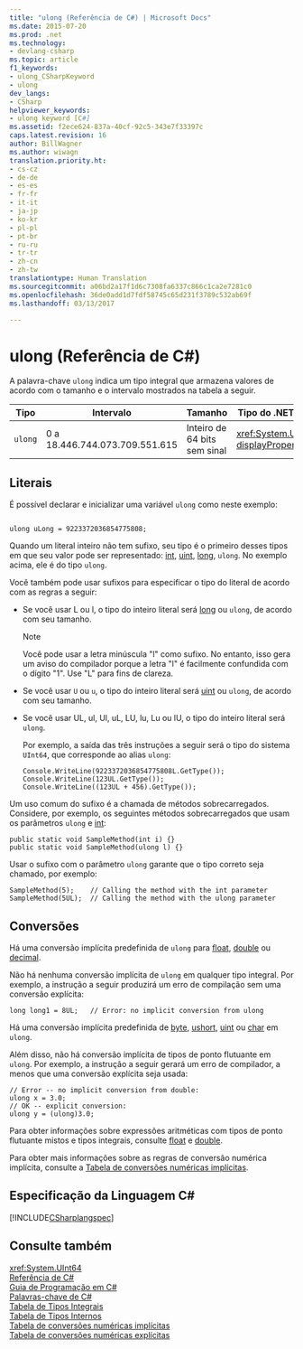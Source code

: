 ```yaml
---
title: "ulong (Referência de C#) | Microsoft Docs"
ms.date: 2015-07-20
ms.prod: .net
ms.technology:
- devlang-csharp
ms.topic: article
f1_keywords:
- ulong_CSharpKeyword
- ulong
dev_langs:
- CSharp
helpviewer_keywords:
- ulong keyword [C#]
ms.assetid: f2ece624-837a-40cf-92c5-343e7f33397c
caps.latest.revision: 16
author: BillWagner
ms.author: wiwagn
translation.priority.ht:
- cs-cz
- de-de
- es-es
- fr-fr
- it-it
- ja-jp
- ko-kr
- pl-pl
- pt-br
- ru-ru
- tr-tr
- zh-cn
- zh-tw
translationtype: Human Translation
ms.sourcegitcommit: a06bd2a17f1d6c7308fa6337c866c1ca2e7281c0
ms.openlocfilehash: 36de0add1d7fdf58745c65d231f3789c532ab69f
ms.lasthandoff: 03/13/2017

---
```

# <a name="ulong-c-reference"></a>ulong (Referência de C#)
A palavra-chave `ulong` indica um tipo integral que armazena valores de acordo com o tamanho e o intervalo mostrados na tabela a seguir.  
  
|Tipo|Intervalo|Tamanho|Tipo do .NET Framework|  
|----------|-----------|----------|-------------------------|  
|`ulong`|0 a 18.446.744.073.709.551.615|Inteiro de 64 bits sem sinal|<xref:System.UInt64?displayProperty=fullName>|  
  
## <a name="literals"></a>Literais  
 É possível declarar e inicializar uma variável `ulong` como neste exemplo:  
  
```  
  
ulong uLong = 9223372036854775808;  
```  
  
 Quando um literal inteiro não tem sufixo, seu tipo é o primeiro desses tipos em que seu valor pode ser representado: [int](../../../csharp/language-reference/keywords/int.md), [uint](../../../csharp/language-reference/keywords/uint.md), [long](../../../csharp/language-reference/keywords/long.md), `ulong`. No exemplo acima, ele é do tipo `ulong`.  
  
 Você também pode usar sufixos para especificar o tipo do literal de acordo com as regras a seguir:  
  
-   Se você usar L ou l, o tipo do inteiro literal será [long](../../../csharp/language-reference/keywords/long.md) ou `ulong`, de acordo com seu tamanho.  
  
    > [!NOTE]
    >  Você pode usar a letra minúscula "l" como sufixo. No entanto, isso gera um aviso do compilador porque a letra "l" é facilmente confundida com o dígito "1". Use "L" para fins de clareza.  
  
-   Se você usar `U` ou `u`, o tipo do inteiro literal será [uint](../../../csharp/language-reference/keywords/uint.md) ou `ulong`, de acordo com seu tamanho.  
  
-   Se você usar UL, ul, Ul, uL, LU, lu, Lu ou lU, o tipo do inteiro literal será `ulong`.  
  
     Por exemplo, a saída das três instruções a seguir será o tipo do sistema `UInt64`, que corresponde ao alias `ulong`:  
  
    ```  
    Console.WriteLine(9223372036854775808L.GetType());  
    Console.WriteLine(123UL.GetType());  
    Console.WriteLine((123UL + 456).GetType());  
    ```  
  
 Um uso comum do sufixo é a chamada de métodos sobrecarregados. Considere, por exemplo, os seguintes métodos sobrecarregados que usam os parâmetros `ulong` e [int](../../../csharp/language-reference/keywords/int.md):  
  
```  
public static void SampleMethod(int i) {}  
public static void SampleMethod(ulong l) {}  
```  
  
 Usar o sufixo com o parâmetro `ulong` garante que o tipo correto seja chamado, por exemplo:  
  
```  
SampleMethod(5);    // Calling the method with the int parameter  
SampleMethod(5UL);  // Calling the method with the ulong parameter  
```  
  
## <a name="conversions"></a>Conversões  
 Há uma conversão implícita predefinida de `ulong` para [float](../../../csharp/language-reference/keywords/float.md), [double](../../../csharp/language-reference/keywords/double.md) ou [decimal](../../../csharp/language-reference/keywords/decimal.md).  
  
 Não há nenhuma conversão implícita de `ulong` em qualquer tipo integral. Por exemplo, a instrução a seguir produzirá um erro de compilação sem uma conversão explícita:  
  
```  
long long1 = 8UL;   // Error: no implicit conversion from ulong  
```  
  
 Há uma conversão implícita predefinida de [byte](../../../csharp/language-reference/keywords/byte.md), [ushort](../../../csharp/language-reference/keywords/ushort.md), [uint](../../../csharp/language-reference/keywords/uint.md) ou [char](../../../csharp/language-reference/keywords/char.md) em `ulong`.  
  
 Além disso, não há conversão implícita de tipos de ponto flutuante em `ulong`. Por exemplo, a instrução a seguir gerará um erro de compilador, a menos que uma conversão explícita seja usada:  
  
```  
// Error -- no implicit conversion from double:  
ulong x = 3.0;  
// OK -- explicit conversion:  
ulong y = (ulong)3.0;    
```  
  
 Para obter informações sobre expressões aritméticas com tipos de ponto flutuante mistos e tipos integrais, consulte [float](../../../csharp/language-reference/keywords/float.md) e [double](../../../csharp/language-reference/keywords/double.md).  
  
 Para obter mais informações sobre as regras de conversão numérica implícita, consulte a [Tabela de conversões numéricas implícitas](../../../csharp/language-reference/keywords/implicit-numeric-conversions-table.md).  
  
## <a name="c-language-specification"></a>Especificação da Linguagem C#  
 [!INCLUDE[CSharplangspec](../../../csharp/language-reference/keywords/includes/csharplangspec_md.md)]  
  
## <a name="see-also"></a>Consulte também  
 <xref:System.UInt64>   
 [Referência de C#](../../../csharp/language-reference/index.md)   
 [Guia de Programação em C#](../../../csharp/programming-guide/index.md)   
 [Palavras-chave de C#](../../../csharp/language-reference/keywords/index.md)   
 [Tabela de Tipos Integrais](../../../csharp/language-reference/keywords/integral-types-table.md)   
 [Tabela de Tipos Internos](../../../csharp/language-reference/keywords/built-in-types-table.md)   
 [Tabela de conversões numéricas implícitas](../../../csharp/language-reference/keywords/implicit-numeric-conversions-table.md)   
 [Tabela de conversões numéricas explícitas](../../../csharp/language-reference/keywords/explicit-numeric-conversions-table.md)
